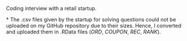 Coding interview with a retail startup.  
  
\* The .csv files given by the startup for solving questions could not be uploaded on my GitHub repository due to their sizes. Hence, I converted and uploaded them in .RData files (*ORD*, *COUPON*, *REC*, *RANK*). 
